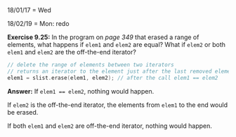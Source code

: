 18/01/17 = Wed

18/02/19 = Mon: redo

**Exercise 9.25:** In the program on *page 349* that erased a range of elements, what happens if `elem1` and `elem2` are equal? What if `elem2` or both `elem1` and `elem2` are the off-the-end iterator?

```c++
// delete the range of elements between two iterators
// returns an iterator to the element just after the last removed element
elem1 = slist.erase(elem1, elem2); // after the call elem1 == elem2
```

**Answer:** If `elem1 == elem2`, nothing would happen.

If `elem2` is the off-the-end iterator, the elements from `elem1` to the end would be erased.

If both `elem1` and `elem2` are off-the-end iterator, nothing would happen.